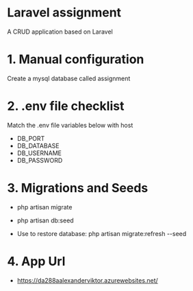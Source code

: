 # Laravel assignment

A CRUD application based on Laravel

# 1. Manual configuration

Create a mysql database called assignment

# 2. .env file checklist

Match the .env file variables below with host

-   DB_PORT
-   DB_DATABASE
-   DB_USERNAME
-   DB_PASSWORD

# 3. Migrations and Seeds

-   php artisan migrate
-   php artisan db:seed

-   Use to restore database: php artisan migrate:refresh --seed

# 4. App Url

-   https://da288aalexanderviktor.azurewebsites.net/
